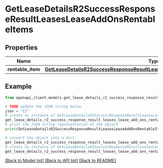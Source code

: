 # GetLeaseDetailsR2SuccessResponseResultLeasesLeaseAddOnsRentableItems


## Properties

Name | Type | Description | Notes
------------ | ------------- | ------------- | -------------
**rentable_item** | [**GetLeaseDetailsR2SuccessResponseResultLeasesLeaseAddOnsRentableItemsRentableItem**](GetLeaseDetailsR2SuccessResponseResultLeasesLeaseAddOnsRentableItemsRentableItem.md) |  | 

## Example

```python
from openapi_client.models.get_lease_details_r2_success_response_result_leases_lease_add_ons_rentable_items import GetLeaseDetailsR2SuccessResponseResultLeasesLeaseAddOnsRentableItems

# TODO update the JSON string below
json = "{}"
# create an instance of GetLeaseDetailsR2SuccessResponseResultLeasesLeaseAddOnsRentableItems from a JSON string
get_lease_details_r2_success_response_result_leases_lease_add_ons_rentable_items_instance = GetLeaseDetailsR2SuccessResponseResultLeasesLeaseAddOnsRentableItems.from_json(json)
# print the JSON string representation of the object
print(GetLeaseDetailsR2SuccessResponseResultLeasesLeaseAddOnsRentableItems.to_json())

# convert the object into a dict
get_lease_details_r2_success_response_result_leases_lease_add_ons_rentable_items_dict = get_lease_details_r2_success_response_result_leases_lease_add_ons_rentable_items_instance.to_dict()
# create an instance of GetLeaseDetailsR2SuccessResponseResultLeasesLeaseAddOnsRentableItems from a dict
get_lease_details_r2_success_response_result_leases_lease_add_ons_rentable_items_from_dict = GetLeaseDetailsR2SuccessResponseResultLeasesLeaseAddOnsRentableItems.from_dict(get_lease_details_r2_success_response_result_leases_lease_add_ons_rentable_items_dict)
```
[[Back to Model list]](../README.md#documentation-for-models) [[Back to API list]](../README.md#documentation-for-api-endpoints) [[Back to README]](../README.md)


